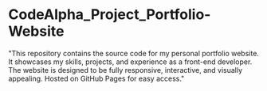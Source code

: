 # CodeAlpha_Project_Portfolio-Website
"This repository contains the source code for my personal portfolio website. It showcases my skills, projects, and experience as a front-end developer. The website is designed to be fully responsive, interactive, and visually appealing. Hosted on GitHub Pages for easy access."
